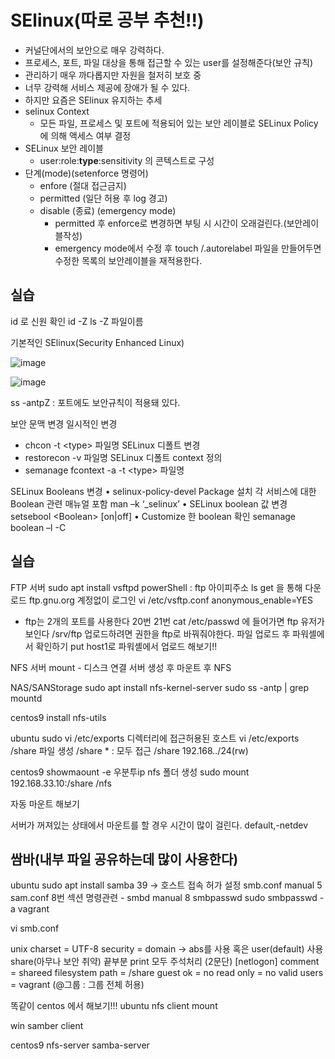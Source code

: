 # SElinux(따로 공부 추천!!)
- 커널단에서의 보안으로 매우 강력하다.
- 프로세스, 포트, 파일 대상을 통해 접근할 수 있는 user를  설정해준다(보안 규칙)
- 관리하기 매우 까다롭지만 자원을 철저히 보호 중
- 너무 강력해 서비스 제공에 장애가 될 수 있다.
- 하지만 요즘은 SElinux 유지하는 추세
- selinux Context
	- 모든 파일, 프로세스 및 포트에 적용되어 있는 보안 레이블로 SELinux Policy에 의해 액세스 여부 결정
- SELinux 보안 레이블
	- user:role:**type**:sensitivity 의 콘텍스트로 구성
- 단계(mode)(setenforce 명령어)
	- enfore (절대 접근금지)
	- permitted (일단 허용 후 log 경고)
	- disable (종료) (emergency mode)
		- permitted 후 enforce로 변경하면 부팅 시 시간이 오래걸린다.(보안레이블작성)
		- emergency mode에서 수정 후 touch /.autorelabel 파일을 만들어두면 수정한 목록의 보안레이블을 재적용한다.



## 실습
id 로 신원 확인
id -Z
ls -Z 파일이름

기본적인 SElinux(Security Enhanced Linux)

![image](https://github.com/ParkSang-Won/NetworkNote/assets/153996996/1a1bf5ce-520f-4216-a51a-6afcafb0f5e3)


![image](https://github.com/ParkSang-Won/NetworkNote/assets/153996996/107a153c-3e09-4062-9088-9f50f1616fc4)



ss -antpZ : 포트에도 보안규칙이 적용돼 있다.

보안 문맥 변경
일시적인 변경
- chcon -t \<type> 파일명 
SELinux 디폴트 변경
- restorecon -v 파일명
SELinux 디폴트 context 정의
- semanage fcontext -a -t \<type>  파일명

SELinux Booleans 변경
• selinux-policy-devel Package 설치
각 서비스에 대한 Boolean 관련 매뉴얼 포함
man –k ‘_selinux’
• SELinux boolean 값 변경
setsebool \<Boolean> [on|off]
• Customize 한 boolean 확인
semanage boolean –l -C


## 실습

FTP 서버 
sudo apt install vsftpd
powerShell : ftp 아이피주소
ls
get 을 통해 다운로드
ftp.gnu.org 계정없이 로그인
vi /etc/vsftp.conf
anonymous_enable=YES
- ftp는 2개의 포트를 사용한다 20번 21번
cat /etc/passwd 에 들어가면 ftp 유저가 보인다
/srv/ftp
업로드하려면 권한을 ftp로 바꿔줘야한다.
파일 업로드 후 파워셸에서 확인하기
put host1로 파워셸에서 업로드 해보기!!

NFS 서버
mount - 디스크 연결
서버 생성 후 마운트 후 NFS

NAS/SANStorage
sudo apt install nfs-kernel-server
sudo ss -antp | grep mountd

centos9
install nfs-utils

ubuntu
sudo vi /etc/exports
디렉터리에 접근허용된 호스트
vi /etc/exports
/share 파일 생성
/share * : 모두 접근
/share 192.168../24(rw)

centos9
showmaount -e 우분투ip
nfs 폴더 생성
sudo mount 192.168.33.10:/share /nfs

자동 마운트 해보기


서버가 꺼져있는 상태에서 마운트를 할 경우 시간이 많이 걸린다.
default,-netdev


## 쌈바(내부 파일 공유하는데 많이 사용한다)
ubuntu
sudo apt install samba
39 -> 호스트 접속 허가 설정
smb.conf 
manual 5 sam.conf
8번 섹션 명령관련 - smbd
manual 8 smbpasswd
sudo smbpasswd -a vagrant

vi smb.conf

   unix charset = UTF-8
   security = domain -> abs를 사용 혹은 user(default) 사용 share(아무나 보안 취약)
끝부분 print 모두 주석처리 (2문단)
\[netlogon]
   comment = shareed filesystem
   path = /share
   guest ok = no
   read only = no
   valid users = vagrant (@그룹 : 그룹 전체 허용)

똑같이 centos 에서 해보기!!!
ubuntu nfs client
mount

win samber client

centos9 nfs-server samba-server

